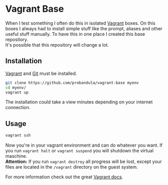 # Vagrant Base

When I test something I often do this in isolated [Vagrant](https://www.vagrantup.com) boxes. On this boxes I always had to install simple stuff like the prompt, aliases and other useful stuff manually. To have this in one place I created this base repository.  
It's possible that this repository will change a lot.

## Installation
[Vagrant](https://www.vagrantup.com) and [Git](https://git-scm.com/) must be installed.
```bash
git clone https://github.com/probandula/vagrant-base myenv
cd myenv/
vagrant up
```
The installation could take a view minutes depending on your internet connection.

## Usage
```bash  
vagrant ssh
```
Now you're in your vagrant environment and can do whatever you want.
If you run `vagrant halt` or `vagrant suspend` you will shutdown the virtual maschine.  
**Attention:** If you run `vagrant destroy` all progress will be lost, except your files are located in the `/vagrant` directory on the guest system.

For more information check out the great [Vagrant docs](https://www.vagrantup.com/docs/).
